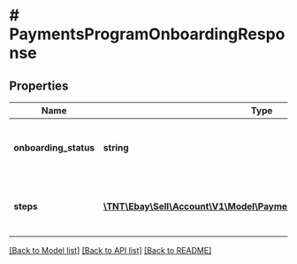 # # PaymentsProgramOnboardingResponse

## Properties

Name | Type | Description | Notes
------------ | ------------- | ------------- | -------------
**onboarding_status** | **string** | This enumeration value indicates the eligibility of payment onboarding for the registered site. For implementation help, refer to &lt;a href&#x3D;&#39;https://developer.ebay.com/api-docs/sell/account/types/api:PaymentsProgramOnboardingStatus&#39;&gt;eBay API documentation&lt;/a&gt; | [optional]
**steps** | [**\TNT\Ebay\Sell\Account\V1\Model\PaymentsProgramOnboardingSteps[]**](PaymentsProgramOnboardingSteps.md) | An array of the active process steps for payment onboarding and the status of each step. This array includes the step &lt;strong&gt;name&lt;/strong&gt;, step &lt;strong&gt;status&lt;/strong&gt;, and a &lt;strong&gt;webUrl&lt;/strong&gt; to the &lt;code&gt;IN_PROGRESS&lt;/code&gt; step. The step names are returned in sequential order. | [optional]

[[Back to Model list]](../../README.md#models) [[Back to API list]](../../README.md#endpoints) [[Back to README]](../../README.md)
